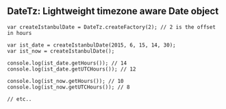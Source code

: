 ## DateTz: Lightweight timezone aware Date object

    var createIstanbulDate = DateTz.createFactory(2); // 2 is the offset in hours

    var ist_date = createIstanbulDate(2015, 6, 15, 14, 30);
    var ist_now = createIstanbulDate();

    console.log(ist_date.getHours()); // 14
    console.log(ist_date.getUTCHours()); // 12

    console.log(ist_now.getHours()); // 10
    console.log(ist_now.getUTCHours()); // 8

    // etc..
